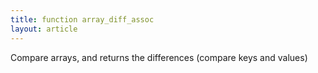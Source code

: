 ```yaml
---
title: function array_diff_assoc
layout: article
---
```

Compare arrays, and returns the differences (compare keys and values)